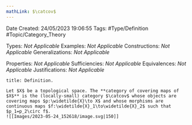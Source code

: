 ```yaml
---
mathLink: $\catcov$
---
```


<div class="topSpace"></div>

Date Created: 24/05/2023 19:06:55
Tags: #Type/Definition #Topic/Category_Theory

Types: _Not Applicable_
Examples: _Not Applicable_
Constructions: _Not Applicable_
Generalizations: _Not Applicable_

Properties: _Not Applicable_
Sufficiencies: _Not Applicable_
Equivalences: _Not Applicable_
Justifications: _Not Applicable_

``` ad-Definition
title: Definition.

Let $X$ be a topological space. The **category of covering maps of $X$** is the (locally-small) category $\catcov$ whose objects are covering maps $p:\widetilde{X}\to X$ and whose morphisms are continuous maps $f:\widetilde{X}_1\to\widetilde{X}_2$ such that $p_1=p_2\circ f$.
![[Images/2023-05-24_152618/image.svg|150]]

```
